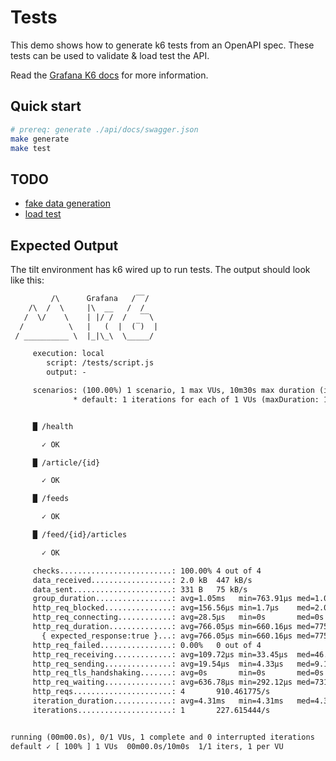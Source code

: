# Tests

This demo shows how to generate k6 tests from an OpenAPI spec. These tests can be used to validate & load test the API.

Read the [Grafana K6 docs](https://grafana.com/docs/k6/latest/) for more information.

## Quick start

```sh
# prereq: generate ./api/docs/swagger.json
make generate
make test
```

## TODO

- [fake data generation](https://github.com/grafana/k6-example-data-generation/blob/main/src/index.js)
- [load test](https://k6.io/blog/load-testing-your-api-with-swagger-openapi-and-k6/)

## Expected Output

The tilt environment has k6 wired up to run tests. The output should look like this:

```txt
         /\      Grafana   /‾‾/
    /\  /  \     |\  __   /  /
   /  \/    \    | |/ /  /   ‾‾\
  /          \   |   (  |  (‾)  |
 / __________ \  |_|\_\  \_____/

     execution: local
        script: /tests/script.js
        output: -

     scenarios: (100.00%) 1 scenario, 1 max VUs, 10m30s max duration (incl. graceful stop):
              * default: 1 iterations for each of 1 VUs (maxDuration: 10m0s, gracefulStop: 30s)


     █ /health

       ✓ OK

     █ /article/{id}

       ✓ OK

     █ /feeds

       ✓ OK

     █ /feed/{id}/articles

       ✓ OK

     checks.........................: 100.00% 4 out of 4
     data_received..................: 2.0 kB  447 kB/s
     data_sent......................: 331 B   75 kB/s
     group_duration.................: avg=1.05ms   min=763.91µs med=1.01ms   max=1.44ms   p(90)=1.34ms   p(95)=1.39ms
     http_req_blocked...............: avg=156.56µs min=1.7µs    med=2.06µs   max=620.41µs p(90)=435µs    p(95)=527.71µs
     http_req_connecting............: avg=28.5µs   min=0s       med=0s       max=114µs    p(90)=79.8µs   p(95)=96.9µs
     http_req_duration..............: avg=766.05µs min=660.16µs med=775.25µs max=853.54µs p(90)=849.6µs  p(95)=851.57µs
       { expected_response:true }...: avg=766.05µs min=660.16µs med=775.25µs max=853.54µs p(90)=849.6µs  p(95)=851.57µs
     http_req_failed................: 0.00%   0 out of 4
     http_req_receiving.............: avg=109.72µs min=33.45µs  med=46.5µs   max=312.45µs p(90)=235.64µs p(95)=274.05µs
     http_req_sending...............: avg=19.54µs  min=4.33µs   med=9.12µs   max=55.58µs  p(90)=42.6µs   p(95)=49.09µs
     http_req_tls_handshaking.......: avg=0s       min=0s       med=0s       max=0s       p(90)=0s       p(95)=0s
     http_req_waiting...............: avg=636.78µs min=292.12µs med=731.75µs max=791.5µs  p(90)=791.41µs p(95)=791.45µs
     http_reqs......................: 4       910.461775/s
     iteration_duration.............: avg=4.31ms   min=4.31ms   med=4.31ms   max=4.31ms   p(90)=4.31ms   p(95)=4.31ms
     iterations.....................: 1       227.615444/s


running (00m00.0s), 0/1 VUs, 1 complete and 0 interrupted iterations
default ✓ [ 100% ] 1 VUs  00m00.0s/10m0s  1/1 iters, 1 per VU
```
